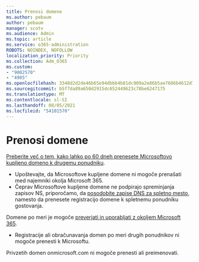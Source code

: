 ```yaml
---
title: Prenosi domene
ms.author: pebaum
author: pebaum
manager: scotv
ms.audience: Admin
ms.topic: article
ms.service: o365-administration
ROBOTS: NOINDEX, NOFOLLOW
localization_priority: Priority
ms.collection: Adm_O365
ms.custom:
- "9002570"
- "4985"
ms.openlocfilehash: 3348d2d2de46b65e94dbbb4b81dc909a2e86b5ae7686b4612d7b1364e7d76a5b
ms.sourcegitcommit: b5f7da89a650d2915dc652449623c78be6247175
ms.translationtype: MT
ms.contentlocale: sl-SI
ms.lasthandoff: 08/05/2021
ms.locfileid: "54101570"
---
```

# <a name="domain-transfers"></a>Prenosi domene

[Preberite več o tem, kako lahko po 60 dneh prenesete Microsoftovo kupljeno domeno k drugemu ponudniku](https://docs.microsoft.com/microsoft-365/admin/get-help-with-domains/transfer-a-domain-from-microsoft-to-another-host).

- Upoštevajte, da Microsoftove kupljene domene ni mogoče prenašati med najemniki okolja Microsoft 365.
- Čeprav Microsoftove kupljene domene ne podpirajo spreminjanja zapisov NS, priporočamo, da [posodobite zapise DNS za spletno mesto](https://docs.microsoft.com/microsoft-365/admin/dns/update-dns-records-to-retain-current-hosting-provider?view=o365-worldwide), namesto da prenesete registracijo domene k spletnemu ponudniku gostovanja.

Domene po meri je mogoče [preverjati in uporabljati z okoljem Microsoft 365](https://docs.microsoft.com/microsoft-365/admin/setup/add-domain?view=o365-worldwide).

- Registracije ali obračunavanja domen po meri drugih ponudnikov ni mogoče prenesti k Microsoftu.

Privzetih domen onmicrosoft.com ni mogoče prenesti ali preimenovati.
